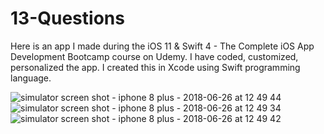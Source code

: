 # 13-Questions
Here is an app I made during the iOS 11 &amp; Swift 4 - The Complete iOS App Development Bootcamp course on Udemy. I have coded, customized, personalized the app. I created this in Xcode using Swift programming language. 

![simulator screen shot - iphone 8 plus - 2018-06-26 at 12 49 44](https://user-images.githubusercontent.com/39674514/41927185-82c9eb20-793f-11e8-934f-8d4a2db750df.png)
![simulator screen shot - iphone 8 plus - 2018-06-26 at 12 49 34](https://user-images.githubusercontent.com/39674514/41927188-845b2b5c-793f-11e8-8a1b-19293f8dccce.png)
![simulator screen shot - iphone 8 plus - 2018-06-26 at 12 49 42](https://user-images.githubusercontent.com/39674514/41927194-88498b96-793f-11e8-9241-83ac4a4379b5.png)

